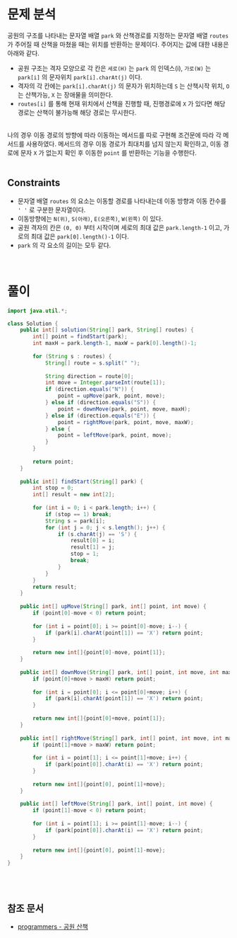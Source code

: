 # 문제 분석
공원의 구조를 나타내는 문자열 배열 `park` 와 산책경로를 지정하는 문자열 배열 `routes` 가 주어질 때 산책을 마쳤을 때는 위치를 반환하는 문제이다. 주어지는 값에 대한 내용은 아래와 같다.
- 공원 구조는 격자 모양으로 각 칸은 `세로(H)` 는 `park` 의 인덱스(i), `가로(W)` 는 `park[i]` 의 문자위치 `park[i].charAt(j)` 이다.
- 격자의 각 칸에는 `park[i].charAt(j)` 의 문자가 위치하는데 `S` 는 산책시작 위치, `O` 는 산책가능, `X` 는 장애물을 의미한다.
- `routes[i]` 를 통해 현재 위치에서 산책을 진행할 때, 진행경로에 `X` 가 있다면 해당 경로는 산책이 불가능해 해당 경로는 무시한다.
<br/><br/>

나의 경우 이동 경로의 방향에 따라 이동하는 메서드를 따로 구현해 조건문에 따라 각 메서드를 사용하였다. 메서드의 경우 이동 경로가 최대치를 넘지 않는지 확인하고, 이동 경로에 문자 `X` 가 없는지 확인 후 이동한 `point` 를 반환하는 기능을 수행한다.
<br/><br/>

## Constraints
- 문자열 배열 `routes` 의 요소는 이동할 경로를 나타내는데 이동 방향과 이동 칸수를 `' '` 로 구분한 문자열이다.
- 이동방향에는 `N(위)`, `S(아래)`, `E(오른쪽)`, `W(왼쪽)` 이 있다.
- 공원 격자의 칸은 `(0, 0)` 부터 시작이며 세로의 최대 값은 `park.length-1` 이고, 가로의 최대 값은 `park[0].length()-1` 이다.
- `park` 의 각 요소의 길이는 모두 같다.
<br/><br/><br/>

# 풀이
```java
import java.util.*;

class Solution {
    public int[] solution(String[] park, String[] routes) {
        int[] point = findStart(park);
        int maxH = park.length-1, maxW = park[0].length()-1;
        
        for (String s : routes) {
            String[] route = s.split(" ");
            
            String direction = route[0];
            int move = Integer.parseInt(route[1]);
            if (direction.equals("N")) {
                point = upMove(park, point, move);
            } else if (direction.equals("S")) {
                point = downMove(park, point, move, maxH);
            } else if (direction.equals("E")) {
                point = rightMove(park, point, move, maxW);
            } else {
                point = leftMove(park, point, move);
            }
        }
        
        return point;
    }
    
    public int[] findStart(String[] park) {
        int stop = 0;
        int[] result = new int[2];
        
        for (int i = 0; i < park.length; i++) {
            if (stop == 1) break;
            String s = park[i];
            for (int j = 0; j < s.length(); j++) {
                if (s.charAt(j) == 'S') {
                    result[0] = i;
                    result[1] = j;
                    stop = 1;
                    break;
                }
            }
        }
        return result;
    }
    
    public int[] upMove(String[] park, int[] point, int move) {
        if (point[0]-move < 0) return point;
        
        for (int i = point[0]; i >= point[0]-move; i--) {
            if (park[i].charAt(point[1]) == 'X') return point;
        }
        
        return new int[]{point[0]-move, point[1]};
    }
    
    public int[] downMove(String[] park, int[] point, int move, int maxH) {
        if (point[0]+move > maxH) return point;
        
        for (int i = point[0]; i <= point[0]+move; i++) {
            if (park[i].charAt(point[1]) == 'X') return point;
        }
        
        return new int[]{point[0]+move, point[1]};
    }
    
    public int[] rightMove(String[] park, int[] point, int move, int maxW) {
        if (point[1]+move > maxW) return point;
        
        for (int i = point[1]; i <= point[1]+move; i++) {
            if (park[point[0]].charAt(i) == 'X') return point;
        }
        
        return new int[]{point[0], point[1]+move};
    }
    
    public int[] leftMove(String[] park, int[] point, int move) {
        if (point[1]-move < 0) return point;
        
        for (int i = point[1]; i >= point[1]-move; i--) {
            if (park[point[0]].charAt(i) == 'X') return point;
        }
        
        return new int[]{point[0], point[1]-move};
    }
}
```
<br/><br/>

## 참조 문서
- [programmers - 공원 산책](https://school.programmers.co.kr/learn/courses/30/lessons/172928)